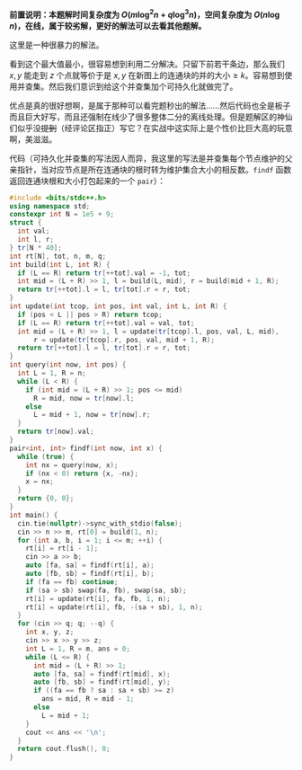 **前置说明：本题解时间复杂度为 $O(m\log^2 n+q\log^3n)$，空间复杂度为 $O(n\log n)$，在线，属于较劣解，更好的解法可以去看其他题解。**

这里是一种很暴力的解法。

看到这个最大值最小，很容易想到利用二分解决。只留下前若干条边，那么我们 $x,y$ 能走到 $z$ 个点就等价于是 $x,y$ 在新图上的连通块的并的大小$\ge k$。容易想到使用并查集。然后我们意识到给这个并查集加个可持久化就做完了。

优点是真的很好想啊，是属于那种可以看完题秒出的解法……然后代码也全是板子而且巨大好写，而且还强制在线少了很多整体二分的离线处理。但是题解区的神仙们似乎没~~提到~~（经评论区指正）写它？在实战中这实际上是个性价比巨大高的玩意啊，美滋滋。

代码（可持久化并查集的写法因人而异，我这里的写法是并查集每个节点维护的父亲指针，当对应节点是所在连通块的根时转为维护集合大小的相反数。`findf` 函数返回连通块根和大小打包起来的一个 `pair`）：

```cpp
#include <bits/stdc++.h>
using namespace std;
constexpr int N = 1e5 + 9;
struct {
  int val;
  int l, r;
} tr[N * 40];
int rt[N], tot, n, m, q;
int build(int L, int R) {
  if (L == R) return tr[++tot].val = -1, tot;
  int mid = (L + R) >> 1, l = build(L, mid), r = build(mid + 1, R);
  return tr[++tot].l = l, tr[tot].r = r, tot;
}
int update(int tcop, int pos, int val, int L, int R) {
  if (pos < L || pos > R) return tcop;
  if (L == R) return tr[++tot].val = val, tot;
  int mid = (L + R) >> 1, l = update(tr[tcop].l, pos, val, L, mid),
      r = update(tr[tcop].r, pos, val, mid + 1, R);
  return tr[++tot].l = l, tr[tot].r = r, tot;
}
int query(int now, int pos) {
  int L = 1, R = n;
  while (L < R) {
    if (int mid = (L + R) >> 1; pos <= mid)
      R = mid, now = tr[now].l;
    else
      L = mid + 1, now = tr[now].r;
  }
  return tr[now].val;
}
pair<int, int> findf(int now, int x) {
  while (true) {
    int nx = query(now, x);
    if (nx < 0) return {x, -nx};
    x = nx;
  }
  return {0, 0};
}
int main() {
  cin.tie(nullptr)->sync_with_stdio(false);
  cin >> n >> m, rt[0] = build(1, n);
  for (int a, b, i = 1; i <= m; ++i) {
    rt[i] = rt[i - 1];
    cin >> a >> b;
    auto [fa, sa] = findf(rt[i], a);
    auto [fb, sb] = findf(rt[i], b);
    if (fa == fb) continue;
    if (sa > sb) swap(fa, fb), swap(sa, sb);
    rt[i] = update(rt[i], fa, fb, 1, n);
    rt[i] = update(rt[i], fb, -(sa + sb), 1, n);
  }
  for (cin >> q; q; --q) {
    int x, y, z;
    cin >> x >> y >> z;
    int L = 1, R = m, ans = 0;
    while (L <= R) {
      int mid = (L + R) >> 1;
      auto [fa, sa] = findf(rt[mid], x);
      auto [fb, sb] = findf(rt[mid], y);
      if ((fa == fb ? sa : sa + sb) >= z)
        ans = mid, R = mid - 1;
      else
        L = mid + 1;
    }
    cout << ans << '\n';
  }
  return cout.flush(), 0;
}
```